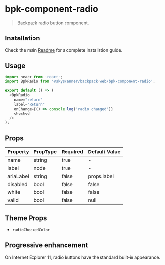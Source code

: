 # bpk-component-radio

> Backpack radio button component.

## Installation

Check the main [Readme](https://github.com/skyscanner/backpack#usage) for a complete installation guide.

## Usage

```js
import React from 'react';
import BpkRadio from '@skyscanner/backpack-web/bpk-component-radio';

export default () => (
  <BpkRadio
    name="return"
    label="Return"
    onChange={() => console.log('radio changed')}
    checked
  />
);
```

## Props

| Property  | PropType | Required | Default Value |
| --------- | -------- | -------- | ------------- |
| name      | string   | true     | -             |
| label     | node     | true     | -             |
| ariaLabel | string   | false    | props.label   |
| disabled  | bool     | false    | false         |
| white     | bool     | false    | false         |
| valid     | bool     | false    | null          |

## Theme Props

+ `radioCheckedColor`

## Progressive enhancement
On Internet Explorer 11, radio buttons have the standard built-in appearance.